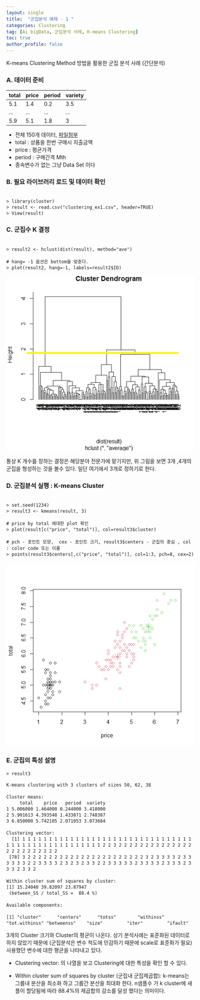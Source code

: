 ```yaml
---
layout: single
title:  "군집분석 예제 - 1 "
categories: Clustering
tag: [Ai bigData, 군집분석 사례, K-means Clustering]
toc: true
author_profile: false
---
```


K-means Clustering Method 방법을 활용한 군집 분석 사례 (간단분석)

### A. 데이터 준비

|total|price|period|variety|
|--|--|--|--|
|5.1|1.4|0.2|3.5|
|...|...|...|...|
|5.9|5.1|1.8|3|

* 전체 150개 데이터,  [파일첨부](../../images/2022-03-24-Clustering-ex1/clustering_ex1.csv)
* total : 상품을 한번 구매시 지출금액
* price : 평균가격
* period : 구매간격 Mth
* 종속변수가 없는 그냥 Data Set 이다


### B. 필요 라이브러리 로드 및 데이터 확인

``` {r}

> library(cluster)
> result <- read.csv("clustering_ex1.csv", header=TRUE)
> View(result)

```


### C. 군집수 K 결정
``` {r}

> result2 <- hclust(dist(result), method="ave")

# hang= -1 옵션은 bottom을 맞춘다. 
> plot(result2, hang=-1, labels=result2$ID) 

```

![](../../images/2022-03-24-Clustering-ex1/Cluster_1.png)<!-- -->

통상 K 개수를 정하는 결정은 해당분야 전문가에 맡기지만, 위 그림을 보면 3개 ,4개의 군집을 형성하는 것을 볼수 있다.
일단 여기에서 3개로 정하기로 한다.

### D. 군집분석 실행 : K-means Cluster
``` {r}

> set.seed(1234)
> result3 <- kmeans(result, 3)

# price by total 에대한 plot 확인
> plot(result[c("price", "total")], col=result3$cluster)

# pch - 포인트 모양,  cex - 포인트 크기, result3$centers - 군집의 중심 , col : color code 또는 이름
> points(result3$centers[,c("price", "total")], col=1:3, pch=8, cex=2)

```



![](../../images/2022-03-24-Clustering-ex1/Cluster_2.png)<!-- -->

### E. 군집의 특성 설명

``` {r}
> result3
```

```
K-means clustering with 3 clusters of sizes 50, 62, 38

Cluster means:
     total    price   period  variety
1 5.006000 1.464000 0.244000 3.418000
2 5.901613 4.393548 1.433871 2.748387
3 6.850000 5.742105 2.071053 3.073684

Clustering vector:
  [1] 1 1 1 1 1 1 1 1 1 1 1 1 1 1 1 1 1 1 1 1 1 1 1 1 1 1 1 1 1 1 1 1 1 1 1 1 1 1 1 1 1 1 1 1 1 1 1 1 1 1 2 2 3 2 2 2 2 2 2 2 2 2 2 2 2 2 2 2 2 2 2 2 2 2 2 2 2
 [78] 3 2 2 2 2 2 2 2 2 2 2 2 2 2 2 2 2 2 2 2 2 2 2 3 2 3 3 3 3 2 3 3 3 3 3 3 2 2 3 3 3 3 2 3 2 3 2 3 3 2 2 3 3 3 3 3 2 3 3 3 3 2 3 3 3 2 3 3 3 2 3 3 2

Within cluster sum of squares by cluster:
[1] 15.24040 39.82097 23.87947
 (between_SS / total_SS =  88.4 %)

Available components:

[1] "cluster"      "centers"      "totss"        "withinss"     "tot.withinss" "betweenss"    "size"         "iter"         "ifault"      
```
3개의 Cluster 크기와 Cluster의 평균이 나온다. 
상기 분석사례는 표준화된 데이터로 하지 않았기 때문에 (군집분석은 변수 척도에 민감하기 때문에 scale로 표준화가 필요) 사용했던 변수에 대한 평균을 나타내고 있다.

* Clustering vector: 의 나열을 보고 Clustering에 대한 특성을 확인 할 수 있다.

* Within cluster sum of squares by cluster (군집내 군집제곱합): k-means는 그룹내 분산을 최소화 하고 그룹간 분산을 최대화 한다. n샘플수 가 k cluster에 새플이 할당됨에 따라 88.4%의 제곱합의 감소를 달성 했다는 의미이다.